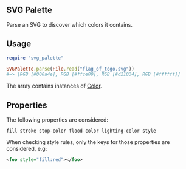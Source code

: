 ## SVG Palette

Parse an SVG to discover which colors it contains.

## Usage

```ruby
require "svg_palette"

SVGPalette.parse(File.read("flag_of_togo.svg"))
#=> [RGB [#006a4e], RGB [#ffce00], RGB [#d21034], RGB [#ffffff]]
```

The array contains instances of [Color](http://rubydoc.info/gems/color/1.4.1/frames).

## Properties

The following properties are considered:

```
fill stroke stop-color flood-color lighting-color style
```

When checking style rules, only the keys for those properties are considered, e.g:

```xml
<foo style="fill:red"></foo>
```
